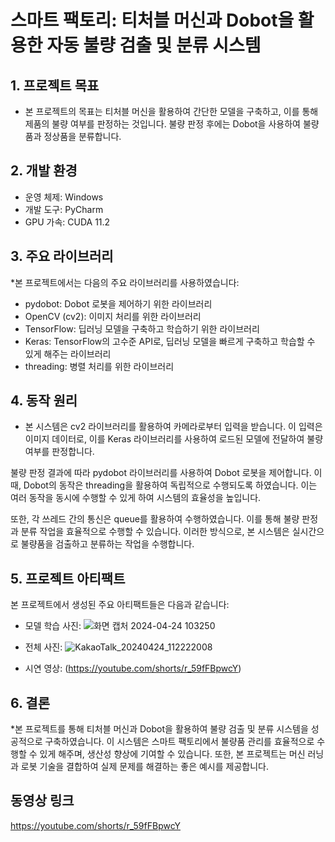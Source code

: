 # 스마트 팩토리: 티처블 머신과 Dobot을 활용한 자동 불량 검출 및 분류 시스템
## 1. 프로젝트 목표
* 본 프로젝트의 목표는 티처블 머신을 활용하여 간단한 모델을 구축하고, 이를 통해 제품의 불량 여부를 판정하는 것입니다. 불량 판정 후에는 Dobot을 사용하여 불량품과 정상품을 분류합니다.

## 2. 개발 환경
* 운영 체제: Windows
* 개발 도구: PyCharm
* GPU 가속: CUDA 11.2
## 3. 주요 라이브러리
*본 프로젝트에서는 다음의 주요 라이브러리를 사용하였습니다:

  * pydobot: Dobot 로봇을 제어하기 위한 라이브러리
  * OpenCV (cv2): 이미지 처리를 위한 라이브러리
  * TensorFlow: 딥러닝 모델을 구축하고 학습하기 위한 라이브러리
  * Keras: TensorFlow의 고수준 API로, 딥러닝 모델을 빠르게 구축하고 학습할 수 있게 해주는 라이브러리
  * threading: 병렬 처리를 위한 라이브러리
## 4. 동작 원리
* 본 시스템은 cv2 라이브러리를 활용하여 카메라로부터 입력을 받습니다. 이 입력은 이미지 데이터로, 이를 Keras 라이브러리를 사용하여 로드된 모델에 전달하여 불량 여부를 판정합니다.

불량 판정 결과에 따라 pydobot 라이브러리를 사용하여 Dobot 로봇을 제어합니다. 이때, Dobot의 동작은 threading을 활용하여 독립적으로 수행되도록 하였습니다. 이는 여러 동작을 동시에 수행할 수 있게 하여 시스템의 효율성을 높입니다.

또한, 각 쓰레드 간의 통신은 queue를 활용하여 수행하였습니다. 이를 통해 불량 판정과 분류 작업을 효율적으로 수행할 수 있습니다. 이러한 방식으로, 본 시스템은 실시간으로 불량품을 검출하고 분류하는 작업을 수행합니다.

## 5. 프로젝트 아티팩트
본 프로젝트에서 생성된 주요 아티팩트들은 다음과 같습니다:


* 모델 학습 사진:
  ![화면 캡처 2024-04-24 103250](https://github.com/sika7492/inteledge/assets/154478957/30522145-c55d-49df-b349-17be238e1d5e)
* 전체 사진:
 ![KakaoTalk_20240424_112222008](https://github.com/sika7492/inteledge/assets/154478957/6ddf7016-eb4c-48c0-a8bb-33de2ef98884)

  
* 시연 영상: (https://youtube.com/shorts/r_59fFBpwcY)


## 6. 결론
*본 프로젝트를 통해 티처블 머신과 Dobot을 활용하여 불량 검출 및 분류 시스템을 성공적으로 구축하였습니다. 이 시스템은 스마트 팩토리에서 불량품 관리를 효율적으로 수행할 수 있게 해주며, 생산성 향상에 기여할 수 있습니다. 또한, 본 프로젝트는 머신 러닝과 로봇 기술을 결합하여 실제 문제를 해결하는 좋은 예시를 제공합니다.
## 동영상 링크

https://youtube.com/shorts/r_59fFBpwcY
